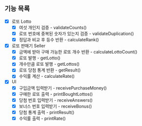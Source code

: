 ## 기능 목록

- [x] 로또 Lotto
  - [x] 여섯 개인지 검증 - validateCounts()
  - [x] 로또 번호에 중복된 숫자가 있는지 검증 - validateDuplication()
  - [x] 정답과 비교 후 등수 반환 - calculateRank()
- [x] 로또 판매기 Seller
  - [x] 금액에 받아 구매 가능한 로또 개수 반환 - calculateLottoCount()
  - [x] 로또 발행 - getLotto()
  - [x] 개수만큼 로또 발행 - getLottos()
  - [x] 로또 당첨 통계 반환 - getResult()
  - [x] 수익률 계산 - calculateRate()
- [x] UI
  - [x] 구입금액 입력받기 - receivePurchaseMoney()
  - [x] 구매한 로또 출력 - printBoughtLottos()
  - [x] 당첨 번호 입력받기 - receiveAnswers()
  - [x] 보너스 번호 입력받기 - receiveBonus()
  - [x] 당첨 통계 출력 - printResult()
  - [x] 수익률 출력 - printRate()